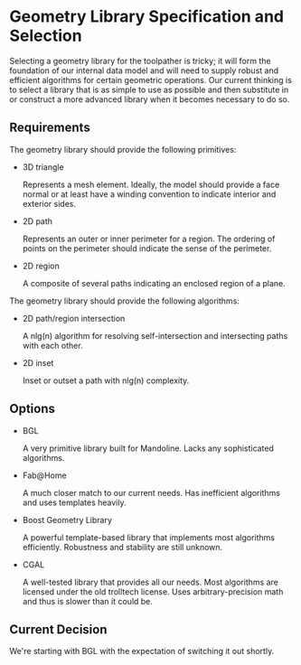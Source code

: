 # Geometry Library Specification and Selection

Selecting a geometry library for the toolpather is tricky; it will form the foundation of our internal data model and will need to supply robust and efficient algorithms for certain geometric operations. Our current thinking is to select a library that is as simple to use as possible and then substitute in or construct a more advanced library when it becomes necessary to do so.

## Requirements

The geometry library should provide the following primitives:

* 3D triangle

  Represents a mesh element. Ideally, the model should provide a face normal or at least have a winding convention to indicate interior and exterior sides.
* 2D path

  Represents an outer or inner perimeter for a region. The ordering of points on the perimeter should indicate the sense of the perimeter.
  
* 2D region

  A composite of several paths indicating an enclosed region of a plane.

The geometry library should provide the following algorithms:

* 2D path/region intersection

  A nlg(n) algorithm for resolving self-intersection and intersecting paths with each other.
  
* 2D inset

  Inset or outset a path with nlg(n) complexity.

## Options

* BGL

  A very primitive library built for Mandoline. Lacks any sophisticated algorithms.
  
* Fab@Home

  A much closer match to our current needs. Has inefficient algorithms and uses templates heavily.
  
* Boost Geometry Library

  A powerful template-based library that implements most algorithms efficiently. Robustness and stability are still unknown.
  
* CGAL
  
  A well-tested library that provides all our needs. Most algorithms are licensed under the old trolltech license. Uses arbitrary-precision math and thus is slower than it could be.

## Current Decision

We're starting with BGL with the expectation of switching it out shortly.
